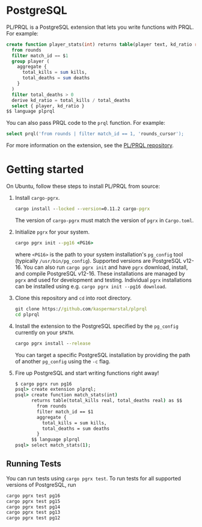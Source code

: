 # PostgreSQL

PL/PRQL is a PostgreSQL extension that lets you write functions with PRQL. For example:

```sql
create function player_stats(int) returns table(player text, kd_ratio real) as $$
  from rounds
  filter match_id == $1
  group player (
    aggregate {
      total_kills = sum kills,
      total_deaths = sum deaths
    }
  )
  filter total_deaths > 0
  derive kd_ratio = total_kills / total_deaths
  select { player, kd_ratio }
$$ language plprql

```

You can also pass PRQL code to the `prql` function. For example:

```sql
select prql('from rounds | filter match_id == 1, 'rounds_cursor');
```

For more information on the extension, see the [PL/PRQL repository](https://github.com/kaspermarstal/plprql).

# Getting started
On Ubuntu, follow these steps to install PL/PRQL from source:

1. Install `cargo-pgrx`.

    ```cmd
    cargo install --locked --version=0.11.2 cargo-pgrx
    ```

    The version of `cargo-pgrx` must match the version of `pgrx` in `Cargo.toml`.

2. Initialize `pgrx` for your system.
   ```cmd
   cargo pgrx init --pg16 <PG16>
   ```
   where `<PG16>` is the path to your system installation's `pg_config` tool (typically `/usr/bin/pg_config`). Supported versions are PostgreSQL v12-16. You can also run `cargo pgrx init` and have `pgrx` download, install, and compile PostgreSQL v12-16. These installations are managed by `pgrx` and used for development and testing. Individual `pgrx` installations can be installed using e.g. `cargo pgrx init --pg16 download`.

3. Clone this repository and `cd` into root directory.

    ```cmd
    git clone https://github.com/kaspermarstal/plprql
    cd plprql
    ```

4. Install the extension to the PostgreSQL specified by
   the `pg_config` currently on your `$PATH`.
   ```cmd
   cargo pgrx install --release
   ```
   You can target a specific PostgreSQL installation by providing the path of another `pg_config` using the `-c` flag.

5. Fire up PostgreSQL and start writing functions right away!
   ```cmd
   $ cargo pgrx run pg16
   psql> create extension plprql;
   psql> create function match_stats(int)
         returns table(total_kills real, total_deaths real) as $$
           from rounds
           filter match_id == $1
           aggregate {
             total_kills = sum kills,
             total_deaths = sum deaths
           }
         $$ language plprql
   psql> select match_stats(1);
   ```

## Running Tests
You can run tests using `cargo pgrx test`. To run tests for all supported versions of PostgreSQL, run

```cmd
cargo pgrx test pg16
cargo pgrx test pg15
cargo pgrx test pg14
cargo pgrx test pg13
cargo pgrx test pg12
```

